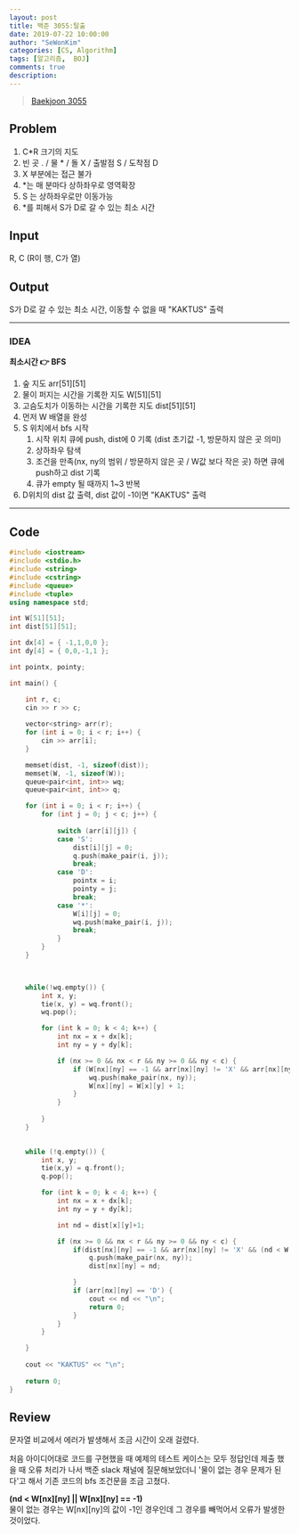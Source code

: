 ```yaml
---
layout: post
title: 백준 3055:탈출
date: 2019-07-22 10:00:00
author: "SeWonKim"
categories: [CS, Algorithm]
tags: [알고리즘,  BOJ]
comments: true
description: 
---
```


> [Baekjoon 3055](https://www.acmicpc.net/problem/3055)

## Problem
  1. C*R 크기의 지도
  2. 빈 곳 . / 물 * / 돌 X / 출발점 S / 도착점 D
  3. X 부분에는 접근 불가
  4. *는 매 분마다 상하좌우로 영역확장
  5. S 는 상하좌우로만 이동가능
  6. *를 피해서 S가 D로 갈 수 있는 최소 시간

## Input
  R, C (R이 행, C가 열)
    
## Output
  S가 D로 갈 수 있는 최소 시간, 이동할 수 없을 때 "KAKTUS" 출력


---


### IDEA
  **최소시간 👉 BFS**
  
  1. 숲 지도 arr[51][51]
  2. 물이 퍼지는 시간을 기록한 지도 W[51][51]
  3. 고슴도치가 이동하는 시간을 기록한 지도 dist[51][51]
  4. 먼저 W 배열을 완성
  5. S 위치에서 bfs 시작
      1. 시작 위치 큐에 push, dist에 0 기록 (dist 초기값 -1, 방문하지 않은 곳 의미)
      2. 상하좌우 탐색
      3. 조건을 만족(nx, ny의 범위 / 방문하지 않은 곳 / W값 보다 작은 곳) 하면 큐에 push하고 dist 기록
      4. 큐가 empty 될 때까지 1~3 반복
  6. D위치의 dist 값 출력, dist 값이 -1이면 "KAKTUS" 출력
     
---


## Code
```cpp
#include <iostream>
#include <stdio.h>
#include <string>
#include <cstring>
#include <queue>
#include <tuple>
using namespace std;

int W[51][51];
int dist[51][51];

int dx[4] = { -1,1,0,0 };
int dy[4] = { 0,0,-1,1 };

int pointx, pointy; 

int main() {

	int r, c;
	cin >> r >> c;
	
	vector<string> arr(r);
	for (int i = 0; i < r; i++) {
		cin >> arr[i];
	}

	memset(dist, -1, sizeof(dist));
	memset(W, -1, sizeof(W));
	queue<pair<int, int>> wq;
	queue<pair<int, int>> q;

	for (int i = 0; i < r; i++) {
		for (int j = 0; j < c; j++) {
			
			switch (arr[i][j]) {
			case 'S':
				dist[i][j] = 0;
				q.push(make_pair(i, j));
				break;
			case 'D':
				pointx = i;
				pointy = j;
				break;
			case '*':
				W[i][j] = 0;
				wq.push(make_pair(i, j));
				break;
			}
		}
	}

	

	while(!wq.empty()) {
		int x, y;
		tie(x, y) = wq.front();
		wq.pop();

		for (int k = 0; k < 4; k++) {
			int nx = x + dx[k];
			int ny = y + dy[k];

			if (nx >= 0 && nx < r && ny >= 0 && ny < c) {
				if (W[nx][ny] == -1 && arr[nx][ny] != 'X' && arr[nx][ny] != 'D') {
					wq.push(make_pair(nx, ny));
					W[nx][ny] = W[x][y] + 1;
				}
			}
			
		}
	}

	
	while (!q.empty()) {
		int x, y;
		tie(x,y) = q.front();
		q.pop();

		for (int k = 0; k < 4; k++) {
			int nx = x + dx[k];
			int ny = y + dy[k];

			int nd = dist[x][y]+1;

			if (nx >= 0 && nx < r && ny >= 0 && ny < c) {
				if(dist[nx][ny] == -1 && arr[nx][ny] != 'X' && (nd < W[nx][ny] || W[nx][ny] == -1)) {
					q.push(make_pair(nx, ny));
					dist[nx][ny] = nd;

				}
				if (arr[nx][ny] == 'D') {
					cout << nd << "\n";
					return 0;
				}
			}
		}

	}
		
	cout << "KAKTUS" << "\n";
	
	return 0;
}
```


## Review
문자열 비교에서 에러가 발생해서 조금 시간이 오래 걸렸다.

처음 아이디어대로 코드를 구현했을 때 예제의 테스트 케이스는 모두 정답인데 제출 했을 때 오류 처리가 나서 백준 slack 채널에 질문해보았더니 '물이 없는 경우 문제가 된다'고 해서 기존 코드의 bfs 조건문을 조금 고쳤다.

**(nd < W[nx][ny] || W[nx][ny] == -1)** \
물이 없는 경우는 W[nx][ny]의 값이 -1인 경우인데 그 경우를 빼먹어서 오류가 발생한 것이었다. 

